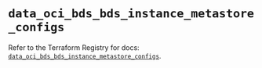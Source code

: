 # `data_oci_bds_bds_instance_metastore_configs`

Refer to the Terraform Registry for docs: [`data_oci_bds_bds_instance_metastore_configs`](https://registry.terraform.io/providers/oracle/oci/7.19.0/docs/data-sources/bds_bds_instance_metastore_configs).
